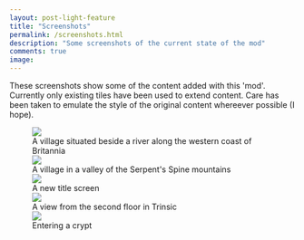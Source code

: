 ```yaml
---
layout: post-light-feature
title: "Screenshots"
permalink: /screenshots.html
description: "Some screenshots of the current state of the mod"
comments: true
image:
---
```


These screenshots show some of the content added with this 'mod'. Currently only existing tiles have been used to extend content. Care has been taken to emulate the style of the original content whereever possible (I hope).

<figure>
	<img src="/ultima-IV-trinity/images/river_village.jpg">
	<figcaption>A village situated beside a river along the western coast of Britannia</figcaption>
	<img src="/ultima-IV-trinity/images/valley_village.jpg">
	<figcaption>A village in a valley of the Serpent's Spine mountains</figcaption>
 	<img src="/ultima-IV-trinity/images/title.jpg">
	<figcaption>A new title screen</figcaption>
 	<img src="/ultima-IV-trinity/images/2nd_floor.jpg">
	<figcaption>A view from the second floor in Trinsic</figcaption>
 	<img src="/ultima-IV-trinity/images/crypt.jpg">
	<figcaption>Entering a crypt</figcaption>
</figure>
